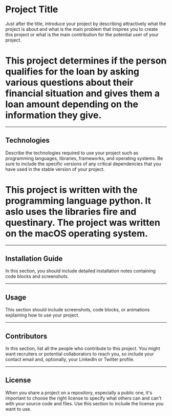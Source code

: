 # Project Title

Just after the title, introduce your project by describing attractively what the project is about and what is the main problem that inspires you to create this project or what is the main contribution for the potential user of your project.
# This project determines if the person qualifies for the loan by asking various questions about their financial situation and gives them a loan amount depending on the information they give. 
---

## Technologies

Describe the technologies required to use your project such as programming languages, libraries, frameworks, and operating systems. Be sure to include the specific versions of any critical dependencies that you have used in the stable version of your project.
# This project is written with the programming language python. It aslo uses the libraries fire and questinary. The project was written on the macOS operating system. 
---

## Installation Guide

In this section, you should include detailed installation notes containing code blocks and screenshots.

---

## Usage

This section should include screenshots, code blocks, or animations explaining how to use your project.

---

## Contributors

In this section, list all the people who contribute to this project. You might want recruiters or potential collaborators to reach you, so include your contact email and, optionally, your LinkedIn or Twitter profile.

---

## License

When you share a project on a repository, especially a public one, it's important to choose the right license to specify what others can and can't with your source code and files. Use this section to include the license you want to use.
